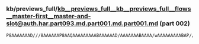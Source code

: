 ### kb/previews_full/kb__previews_full__kb__previews_full__flows__master-first__master-and-slot@auth.har.part093.md.part001.md.part001.md (part 002)

```md
P8AAAAAAAD///8AAAAAAP8AAQAAAAAAAAABAAAAAAD/AAAAAAABAAAA/wAAAAAAAAABAP///wAAAAAAAAAAAAAAAAD//wAA/wAAAAD/AAAAAAAAAP8AAAAAAAAAAAA
```

```
